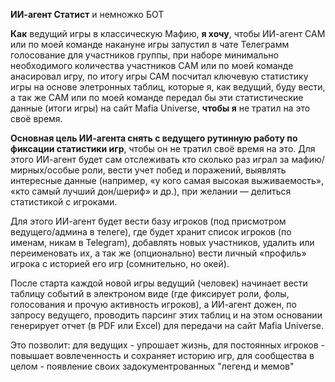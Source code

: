 **ИИ-агент Статист** и немножко БОТ

**Как** ведущий игры в классическую Мафию, **я хочу**, чтобы ИИ-агент САМ или по моей команде накануне игры запустил в чате Телеграмм голосование для участников группы, при наборе минимально необходимого количества участников САМ или по моей команде анасировал игру, по итогу игры САМ посчитал ключевую статистику игры на основе элетронных таблиц, которые я, как ведущий, буду вести, а так же САМ или по моей команде передал бы эти статистические данные (итоги игры) на сайт Mafia Universe, **чтобы я** не тратил на это своё время.


**Основная цель ИИ-агента снять с ведущего рутинную работу по фиксации статистики игр**, чтобы он не тратил своё время на это. Для этого ИИ-агент будет сам отслеживать кто сколько раз играл за мафию/мирных/особые роли, вести учет побед и поражений, выявлять интересные данные (например, «у кого самая высокая выживаемость», «кто самый лучший дон/шериф» и др.), при желании — делиться статистикой с игроками.

Для этого ИИ-агент будет вести базу игроков (под присмотром ведущего/админа в телеге), где будет хранит список игроков (по именам, никам в Telegram), добавлять новых участников, удалить или переименовать их, а так же (опционально) вести личный «профиль» игрока с историей его игр (сомнительно, но окей).

После старта каждой новой игры ведущий (человек) начинает вести таблицу событий в электроном виде (где фиксирует роли, фолы, голосования и прочую активность игроков), а ИИ-агент дожен, по запросу ведущего, проводить парсинг этих таблиц и на этом основании генерирует отчет (в PDF или Excel) для передачи на сайт Mafia Universe.

Это позволит: для ведущих - упрошает жизнь, для постоянных игроков - повышает вовлеченность и сохраняет историю игр, для сообщества в целом - появление своих задокументрованных "легенд и мемов"
